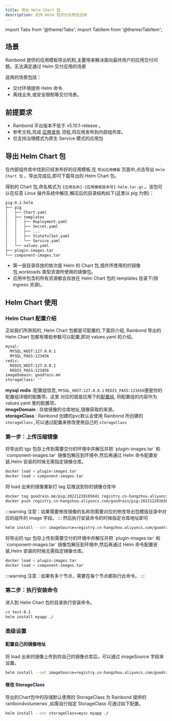 ```yaml
---
title: 导出 Helm Chart 包
description: 支持 Helm 包交付云原生应用
---
```


import Tabs from '@theme/Tabs';
import TabItem from '@theme/TabItem';

## 场景

Rainbond 提供的应用模板导出机制,主要用来解决面向最终用户的应用交付问题。无法满足通过 Helm 交付应用的场景

适用的场景包括：
- 交付环境提供 Helm 命令
- 离线业务,或安全限制等交付场景。

## 前提要求

- Rainbond 平台版本不低于 v5.10.1-release 。
- 参考文档,完成 [应用发布](../../use-manual/app-manage/share-app) 流程,将应用发布到内部组件库。
- 仅支持治理模式为原生 Service 模式的应用包

## 导出 Helm Chart 包

在内部组件库中找到已经发布好的应用模板,在 `导出应用模板` 页面中,点击导出 `Helm Chart 包` 。导出完成后,即可下载导出的 Helm Chart 包。

得到的 Chart 包,命名格式为 `{应用名称}-{应用模板版本号}-helm.tar.gz` 。该包可以在任意 Linux 操作系统中解压,解压后的目录结构如下(这里以 pig 为例)：

```bash
pig-0.1-helm
├── pig
│   ├── Chart.yaml
│   ├── templates
│   │   ├── Deployment.yaml
│   │   ├── Secret.yaml
│   │   ├── ...
│   │   ├── StatefulSet.yaml
│   │   └── Service.yaml
│   └── values.yaml
├── plugin-images.tar
└── component-images.tar
```

- 第一层目录存放的依次是 Helm 的 Chart 包,插件所使用的的镜像包,workloads 类型资源所使用的镜像包。
- 应用中包含的所有资源都会存放在 Helm Chart 包的 templates 目录下(除 ingress 资源)。

##  Helm Chart 使用
### Helm Chart 配置介绍

正如我们所熟知的, Helm Chart 包都是可配置的,下面将介绍, Rainbond 导出的 Helm Chart 包都有哪些参数可以配置,即对 values.yaml 的介绍。

```bash
mysql:
  MYSQL_HOST:127.0.0.1
  MYSQL_PASS:123456
redis:
  REDIS_HOST:127.0.0.1
  REDIS_PASS:123456
imageDomain: goodrain.me
storageClass: ""
```
**mysql** **redis** :配置组信息, `MYSQL_HOST:127.0.0.1` `REDIS_PASS:123456`便是你的配置组详细的配置项，这里 对应的就是应用下的[配置组](../../use-manual/app-manage/config-group), 将配置组的内容作为 values.yaml 里的配置项。       
**imageDomain** : 存放镜像的仓库地址,镜像获取的来源。   
**storageClass** : Rainbond 创建的pvc默认会使用 Rainbond 所创建的 `storageClass` ,可以通过配置来修改使用自己的 `storageClass` 

### 第一步：上传压缩镜像

<Tabs groupId="upload">
  <TabItem value="有私有镜像仓库" label="有私有镜像仓库" default>
  将导出的 tgz 包存上传到需要交付的环境中并解压并把 `plugin-images.tar` 和 `component-images.tar` 镜像包解压到环境中,然后再通过 Helm 命令配置安装,Helm 安装的时候无需指定镜像仓库。   

```bash
docker load < plugin-images.tar
docker load < component-images.tar
```
  将 load 出来的镜像重新打 tag 后推送到你的镜像仓库中
```bash
docker tag goodrain.me/pig:20221228165641 registry.cn-hangzhou.aliyuncs.com/goodrain/pig:20221228165641
docker push registry.cn-hangzhou.aliyuncs.com/goodrain/pig:20221228165641
```
:::warning
注意：如果需要修改镜像的名称则需要对应的修改导出包模版目录中对应的组件的 image 字段。
:::
然后执行安装命令的时候指定仓库地址即可
```bash
helm install --set imageSource=registry.cn-hangzhou.aliyuncs.com/goodrain myapp ./
```

  </TabItem>
  <TabItem value="无私有镜像仓库" label="无私有镜像仓库">
    将导出的 tgz 包存上传到需要交付的环境中并解压并把 `plugin-images.tar` 和 `component-images.tar` 镜像包解压到环境中,然后再通过 Helm 命令配置安装,Helm 安装的时候无需指定镜像仓库。   

```bash
docker load < plugin-images.tar
docker load < component-images.tar
```
:::warning
注意：如果有多个节点，需要在每个节点都执行此命令。
:::
  </TabItem>
</Tabs>

### 第二步：执行安装命令
进入到 Helm Chart 包的目录执行安装命令。   

```bash
cd test-0.1
helm install myapp ./
```

### 高级设置

#### 配置自己的镜像地址

将 load 出来的镜像上传到你自己的镜像仓库后，可以通过 imageSource 字段来设置。
```bash
helm install --set imageSource=registry.cn-hangzhou.aliyuncs.com/goodrain myapp ./
```

#### 修改 StorageClass
导出的Chart包中的存储默认使用的 StorageClass 为 Rainbond 提供的 rainbondvolumerwx ,如需自行指定 StorageClass 可通过如下配置。

```bash
helm install --set storageClass=mysc myapp ./
```